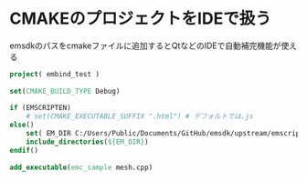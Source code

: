 # CMAKEのプロジェクトをIDEで扱う

emsdkのパスをcmakeファイルに追加するとQtなどのIDEで自動補完機能が使える

```cmake
project( embind_test )
 
set(CMAKE_BUILD_TYPE Debug)
 
if (EMSCRIPTEN)
    # set(CMAKE_EXECUTABLE_SUFFIX ".html") # デフォルトでは.js
else()
    set( EM_DIR C:/Users/Public/Documents/GitHub/emsdk/upstream/emscripten/system/include)
    include_directories(${EM_DIR})
endif()
 
add_executable(emc_sample mesh.cpp)
```





